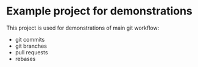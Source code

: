 # Example project for demonstrations

This project is used for demonstrations of main git workflow:
 - git commits
 - git branches
 - pull requests
 - rebases
